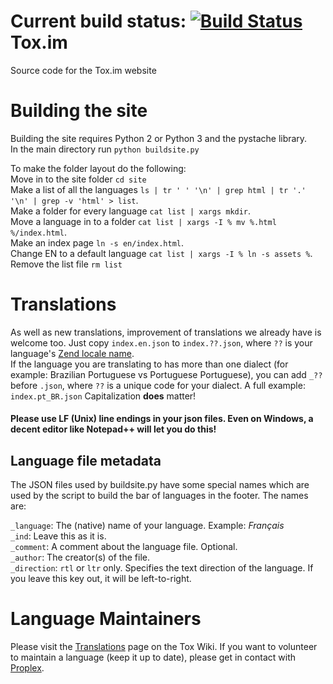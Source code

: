 **Current build status:** 
[![Build Status](https://travis-ci.org/Tox/Tox-Website.svg)](https://travis-ci.org/Tox/Tox-Website)
Tox.im
==================

Source code for the Tox.im website

Building the site
=================

Building the site requires Python 2 or Python 3 and the pystache library.  
In the main directory run ``python buildsite.py``

To make the folder layout do the following:  
Move in to the site folder ``cd site``  
Make a list of all the languages ``ls | tr ' ' '\n' | grep html | tr '.' '\n' | grep -v 'html' > list``.  
Make a folder for every language ``cat list | xargs mkdir``.  
Move a language in to a folder ``cat list | xargs -I % mv %.html %/index.html``.  
Make an index page ``ln -s en/index.html``. 
<br/>
Change EN to a default language ``cat list | xargs -I % ln -s assets %``.
<br/>
Remove the list file ``rm list``  

Translations
============

As well as new translations, improvement of translations we already have is welcome too. Just copy ``index.en.json`` to ``index.??.json``, where ``??`` is your language's [Zend locale name](http://framework.zend.com/manual/1.12/en/zend.locale.appendix.html).  
If the language you are translating to has more than one dialect (for example: Brazilian Portuguese vs Portuguese Portuguese), you can add ``_??`` before ``.json``, where ``??`` is a unique code for your dialect. A full example: ``index.pt_BR.json`` Capitalization **does** matter!

#### Please **use LF (Unix) line endings in your json files**. Even on Windows, a decent editor like Notepad++ will let you do this!

Language file metadata
----------------------

The JSON files used by buildsite.py have some special names which are used by the script to build the bar of languages in the footer. The names are:

``_language``: The (native) name of your language. Example: *Français*  
``_ind``: Leave this as it is.  
``_comment``: A comment about the language file. Optional.  
``_author``: The creator(s) of the file.  
``_direction``: ``rtl`` or ``ltr`` only. Specifies the text direction of the language. If you leave this key out, it will be left-to-right.

Language Maintainers
====================
Please visit the [Translations](https://wiki.tox.im/Translations) page on the Tox Wiki. If you want to volunteer to maintain a language (keep it up to date), please get in contact with [Proplex](https://wiki.tox.im/User:Proplex).
